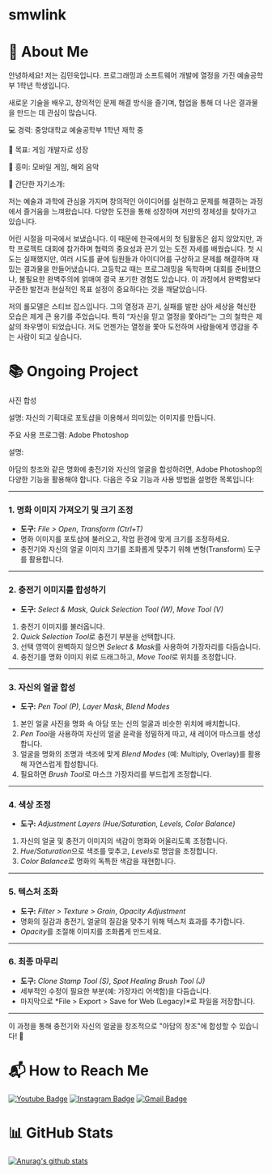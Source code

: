 # smwlink
# 📝 About Me
안녕하세요! 저는 김민욱입니다.
프로그래밍과 소프트웨어 개발에 열정을 가진 예술공학부 1학년 학생입니다.

새로운 기술을 배우고, 창의적인 문제 해결 방식을 즐기며, 협업을 통해 더 나은 결과물을 만드는 데 관심이 많습니다.

💻 경력: 중앙대학교 예술공학부 1학년 재학 중

🎯 목표: 게임 개발자로 성장

🌟 흥미: 모바일 게임, 해외 음악

📝 간단한 자기소개: 

저는 예술과 과학에 관심을 가지며 창의적인 아이디어를 실현하고 문제를 해결하는 과정에서 즐거움을 느껴왔습니다. 다양한 도전을 통해 성장하며 저만의 정체성을 찾아가고 있습니다.

어린 시절을 미국에서 보냈습니다. 이 때문에 한국에서의 첫 팀활동은 쉽지 않았지만, 과학 프로젝트 대회에 참가하며 협력의 중요성과 끈기 있는 도전 자세를 배웠습니다. 첫 시도는 실패했지만, 여러 시도를 끝에 팀원들과 아이디어를 구상하고 문제를 해결하며 재밌는 결과물을 만들어냈습니다. 고등학교 때는 프로그래밍을 독학하며 대회를 준비했으나, 불필요한 완벽주의에 얽매여 결국 포기한 경험도 있습니다. 이 과정에서 완벽함보다 꾸준한 발전과 현실적인 목표 설정이 중요하다는 것을 깨달았습니다.

저의 롤모델은 스티브 잡스입니다. 그의 열정과 끈기, 실패를 발판 삼아 세상을 혁신한 모습은 제게 큰 용기를 주었습니다. 특히 “자신을 믿고 열정을 쫓아라”는 그의 철학은 제 삶의 좌우명이 되었습니다. 저도 언젠가는 열정을 쫓아 도전하며 사람들에게 영감을 주는 사람이 되고 싶습니다.



# 📚 Ongoing Project
사진 합성

설명: 자신의 기획대로 포토샵을 이용해서 의미있는 이미지를 만듭니다.

주요 사용 프로그램: Adobe Photoshop

설명:

아담의 창조와 같은 명화에 충전기와 자신의 얼굴을 합성하려면, Adobe Photoshop의 다양한 기능을 활용해야 합니다. 다음은 주요 기능과 사용 방법을 설명한 목록입니다:  

---

### 1. **명화 이미지 가져오기 및 크기 조정**
- **도구:** *File > Open*, *Transform (Ctrl+T)*  
- 명화 이미지를 포토샵에 불러오고, 작업 환경에 맞게 크기를 조정하세요.  
- 충전기와 자신의 얼굴 이미지 크기를 조화롭게 맞추기 위해 변형(Transform) 도구를 활용합니다.  

---

### 2. **충전기 이미지를 합성하기**
- **도구:** *Select & Mask*, *Quick Selection Tool (W)*, *Move Tool (V)*  
1. 충전기 이미지를 불러옵니다.  
2. *Quick Selection Tool*로 충전기 부분을 선택합니다.  
3. 선택 영역이 완벽하지 않으면 *Select & Mask*를 사용하여 가장자리를 다듬습니다.  
4. 충전기를 명화 이미지 위로 드래그하고, *Move Tool*로 위치를 조정합니다.  

---

### 3. **자신의 얼굴 합성**
- **도구:** *Pen Tool (P)*, *Layer Mask*, *Blend Modes*  
1. 본인 얼굴 사진을 명화 속 아담 또는 신의 얼굴과 비슷한 위치에 배치합니다.  
2. *Pen Tool*을 사용하여 자신의 얼굴 윤곽을 정밀하게 따고, 새 레이어 마스크를 생성합니다.  
3. 얼굴을 명화의 조명과 색조에 맞게 *Blend Modes* (예: Multiply, Overlay)를 활용해 자연스럽게 합성합니다.  
4. 필요하면 *Brush Tool*로 마스크 가장자리를 부드럽게 조정합니다.  

---

### 4. **색상 조정**
- **도구:** *Adjustment Layers (Hue/Saturation, Levels, Color Balance)*  
1. 자신의 얼굴 및 충전기 이미지의 색감이 명화와 어울리도록 조정합니다.  
2. *Hue/Saturation*으로 색조를 맞추고, *Levels*로 명암을 조정합니다.  
3. *Color Balance*로 명화의 독특한 색감을 재현합니다.  

---

### 5. **텍스처 조화**
- **도구:** *Filter > Texture > Grain*, *Opacity Adjustment*  
- 명화의 질감과 충전기, 얼굴의 질감을 맞추기 위해 텍스처 효과를 추가합니다.  
- *Opacity*를 조절해 이미지를 조화롭게 만드세요.  

---

### 6. **최종 마무리**
- **도구:** *Clone Stamp Tool (S)*, *Spot Healing Brush Tool (J)*  
- 세부적인 수정이 필요한 부분(예: 가장자리 어색함)을 다듬습니다.  
- 마지막으로 *File > Export > Save for Web (Legacy)*로 파일을 저장합니다.  

---

이 과정을 통해 충전기와 자신의 얼굴을 창조적으로 "아담의 창조"에 합성할 수 있습니다! 🎨

# 📬 How to Reach Me
[![Youtube Badge](https://img.shields.io/badge/Youtube-ff0000?style=flat-square&logo=youtube&link=https://youtube.com/@3388kimminwook?si=ueWXU2lr0eRgymMa)](https://youtube.com/@3388kimminwook?si=ueWXU2lr0eRgymMa)
[![Instagram Badge](https://img.shields.io/badge/Instagram-e4405f?style=flat-square&logo=Instagram&logoColor=white&link=https://www.instagram.com/kim.minook?igsh=MTA5bng0bTBuNGU4Mw==)](https://www.instagram.com/kim.minook?igsh=MTA5bng0bTBuNGU4Mw==)
[![Gmail Badge](https://img.shields.io/badge/Gmail-d14836?style=flat-square&logo=Gmail&logoColor=white&link=mailto:smwlink@gmail.com)](mailto:smwlink@gmail.com)

# 📊 GitHub Stats
[![Anurag's github stats](https://github-readme-stats.vercel.app/api?username=smwlink)](https://github.com/anuraghazra/github-readme-stats)
